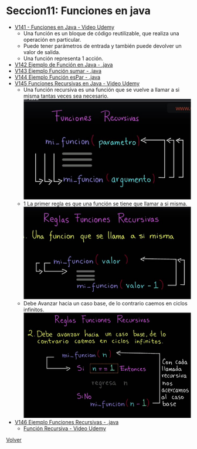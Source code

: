 # Seccion11: Funciones en java
* [V141 - Funciones en Java - Video Udemy](https://www.udemy.com/course/universidad-java-especialista-en-java-desde-cero-a-master/learn/lecture/44849933#overview)
    - Una función es un bloque de código reutilizable, que realiza una
        operación en particular.
    - Puede tener parámetros de entrada y también puede devolver un valor
        de salida.
    - Una función representa 1 acción.
* [V142 Ejemplo de Función en Java - .java](V142_Ejemplo_de_Funciones_en_Java/src/Funciones.java)
* [V143 Ejemplo Función sumar - .java](V143_Ejemplo_Funcion_Sumar/src/FuncionSumar.java)
* [V144 Ejemplo Función esPar - .java](V144_Ejemplo_funcion_esPar/src/FuncionEsPar.java)
* [V145 Funciones Recursivas en Java - Video Udemy](https://www.udemy.com/course/universidad-java-especialista-en-java-desde-cero-a-master/learn/lecture/44849963#overview)
    - Una función recursiva es una función que se vuelve a llamar a si misma
        tantas veces sea necesario.
    ![Funcion Recursiva](V145_Funciones_Recursivas_en_Java/Docs/funcion-recursiva.jpg)
    - 1 La primer regla es que una función se tiene que llamar a si misma.
    ![1ra Regla función recursiva](V145_Funciones_Recursivas_en_Java/Docs/1-primera-regla-funcion-recursiva.jpg)
    - Debe Avanzar hacia un caso base, de lo contrario caemos en ciclos infinitos.
    ![2da Regla función recursiva](V145_Funciones_Recursivas_en_Java/Docs/2-segundo-avanzar-a-un-caso-base.jpg)
* [V146 Ejemplo Funciones Recursivas - .java](V146_Ejemplo_Funciones_Recursivas/src/FuncionesRecursivas.java)
    * [Función Recursiva - Video Udemy](https://www.udemy.com/course/universidad-java-especialista-en-java-desde-cero-a-master/learn/lecture/44849969#overview)
    

[Volver](../)